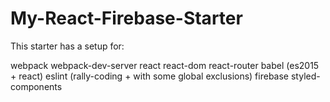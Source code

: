 # My-React-Firebase-Starter

This starter has a setup for:

webpack
webpack-dev-server
react
react-dom
react-router
babel (es2015 + react)
eslint (rally-coding + with some global exclusions)
firebase
styled-components
